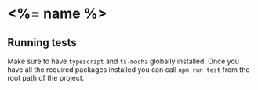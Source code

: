 # <%= name %>

## Running tests

Make sure to have `typescript` and `ts-mocha` globally installed. Once you have all the required packages installed you can call `npm run test` from the root path of the project.
